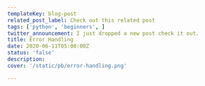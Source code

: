 ```yaml
---
templateKey: blog-post
related_post_label: Check out this related post
tags: ['python', 'beginners', ]
twitter_announcement: I just dropped a new post check it out.
title: Error Handling
date: 2020-06-11T05:00:00Z
status: 'false'
description:
cover: '/static/pb/error-handling.png'

---
```


<!--
<p style='text-align: center'>
<a href='https://waylonwalker.com/blog/error-handling'>
  <img
    style='width:500px; max-width:80%; margin: auto;'
    src="https://waylonwalker.com/error-handling.png"
    alt="Read more from the Error Handling article"
  />
  </a>
</p>

-->
